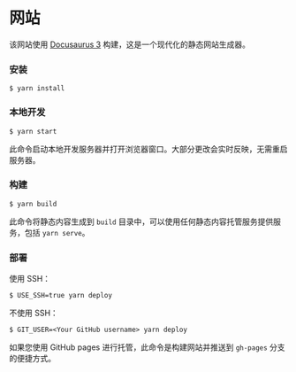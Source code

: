 # 网站

该网站使用 [Docusaurus 3](https://docusaurus.io/) 构建，这是一个现代化的静态网站生成器。

### 安装

```
$ yarn install
```

### 本地开发

```
$ yarn start
```

此命令启动本地开发服务器并打开浏览器窗口。大部分更改会实时反映，无需重启服务器。

### 构建

```
$ yarn build
```

此命令将静态内容生成到 `build` 目录中，可以使用任何静态内容托管服务提供服务，包括 `yarn serve`。

### 部署

使用 SSH：

```
$ USE_SSH=true yarn deploy
```

不使用 SSH：

```
$ GIT_USER=<Your GitHub username> yarn deploy
```

如果您使用 GitHub pages 进行托管，此命令是构建网站并推送到 `gh-pages` 分支的便捷方式。
